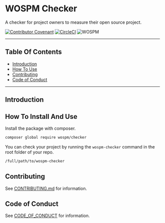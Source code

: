 # WOSPM Checker

A checker for project owners to measure their open source project.

[![Contributor Covenant](https://img.shields.io/badge/Contributor%20Covenant-v1.4%20adopted-ff69b4.svg)](CONTRIBUTING.md) [![CircleCI](https://circleci.com/gh/WOSPM/checker.svg?style=svg)](https://circleci.com/gh/WOSPM/checker) ![WOSPM](https://img.shields.io/badge/WOSPM-Welcoming-green)

---

<!-- START doctoc generated TOC please keep comment here to allow auto update -->
<!-- DON'T EDIT THIS SECTION, INSTEAD RE-RUN doctoc TO UPDATE -->
## Table Of Contents

- [Introduction](#introduction)
- [How To Use](#how-to-use)
- [Contributing](#contributing)
- [Code of Conduct](#code-of-conduct)

<!-- END doctoc generated TOC please keep comment here to allow auto update -->

---

## Introduction

## How To Install And Use

Install the package with composer.

```bash
composer global require wospm/checker

```

You can check your project by running the `wospm-checker` command in the root folder of your repo.

```bash
/full/path/to/wospm-checker
```

## Contributing

See [CONTRIBUTING.md](CONTRIBUTING.md) for information.

## Code of Conduct

See [CODE_OF_CONDUCT](CODE_OF_CONDUCT) for information.
